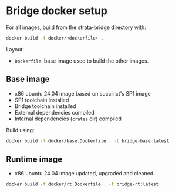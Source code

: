 # Bridge docker setup

For all images, build from the strata-bridge directory with:

```sh
docker build -f docker/<dockerfile> .
```

Layout:
- `Dockerfile`: base image used to build the other images.


## Base image

- x86 ubuntu 24.04 image based on succinct's SP1 image
- SP1 toolchain installed
- Bridge toolchain installed
- External dependencies compiled
- Internal dependencies (`crates` dir) compiled

Build using:

```sh
docker build -f docker/base.Dockerfile . -t bridge-base:latest
```

## Runtime image

- x86 ubuntu 24.04 image updated, upgraded and cleaned

```sh
docker build -f docker/rt.Dockerfile . -t bridge-rt:latest
```
